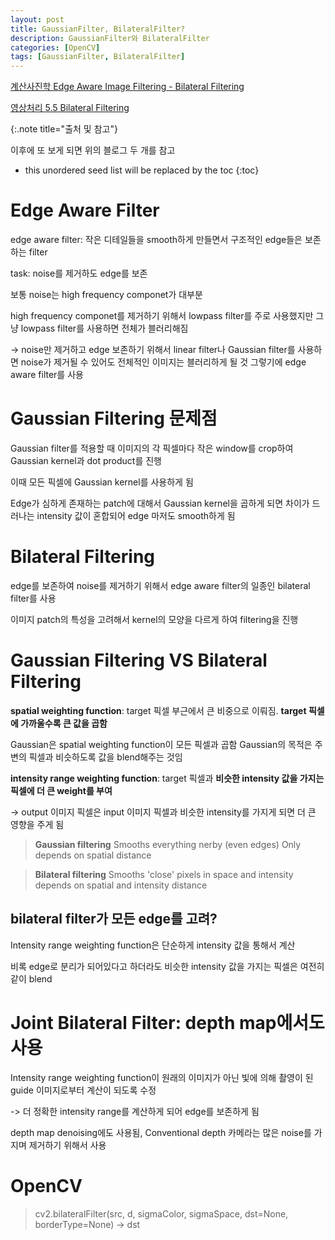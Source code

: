 ```yaml
---
layout: post
title: GaussianFilter, BilateralFilter?
description: GaussianFilter와 BilateralFilter
categories: [OpenCV]
tags: [GaussianFilter, BilateralFilter]
---
```


[계산사진학 Edge Aware Image Filtering - Bilateral Filtering](https://velog.io/@claude_ssim/%EA%B3%84%EC%82%B0%EC%82%AC%EC%A7%84%ED%95%99-Edge-Aware-Image-Filtering-Bilateral-Filtering)

[영상처리 5.5 Bilateral Filtering](https://velog.io/@jungizz_/%EC%98%81%EC%83%81%EC%B2%98%EB%A6%AC-5.5-Bilateral-Filtering)

{:.note title="출처 및 참고"}

이후에 또 보게 되면 위의 블로그 두 개를 참고

* this unordered seed list will be replaced by the toc
{:toc}

# Edge Aware Filter
edge aware filter: 작은 디테일들을 smooth하게 만들면서 구조적인 edge들은 보존하는 filter

task: noise를 제거하도 edge를 보존

보통 noise는 high frequency componet가 대부분

high frequency componet를 제거하기 위해서 lowpass filter를 주로 사용했지만 그냥 lowpass filter를 사용하면 전체가 블러리해짐

-> noise만 제거하고 edge 보존하기 위해서 linear filter나 Gaussian filter를 사용하면 noise가 제거될 수 있어도 전체적인 이미지는 블러리하게 될 것 그렇기에 edge aware filter를 사용

# Gaussian Filtering 문제점
Gaussian filter를 적용할 때 이미지의 각 픽셀마다 작은 window를 crop하여 Gaussian kernel과 dot product를 진행

이때 모든 픽셀에 Gaussian kernel를 사용하게 됨

Edge가 심하게 존재하는 patch에 대해서 Gaussian kernel을 곱하게 되면 차이가 드러나는 intensity 값이 혼합되어 edge 마저도 smooth하게 됨

# Bilateral Filtering

edge를 보존하여 noise를 제거하기 위해서 edge aware filter의 일종인 bilateral filter를 사용

이미지 patch의 특성을 고려해서 kernel의 모양을 다르게 하여 filtering을 진행

# Gaussian Filtering VS Bilateral Filtering

**spatial weighting function**: target 픽셀 부근에서 큰 비중으로 이뤄짐. **target 픽셀에 가까울수록 큰 값을 곱함**

Gaussian은 spatial weighting function이 모든 픽셀과 곱함
Gaussian의 목적은 주변의 픽셀과 비슷하도록 값을 blend해주는 것임

**intensity range weighting function**: target 픽셀과 **비슷한 intensity 값을 가지는 픽셀에 더 큰 weight를 부여**

-> output 이미지 픽셀은 input 이미지 픽셀과 비슷한 intensity를 가지게 되면 더 큰 영향을 주게 됨

> **Gaussian filtering** Smooths everything nerby (even edges) Only depends on spatial distance

> **Bilateral filtering** Smooths 'close' pixels in space and intensity depends on spatial and intensity distance

## bilateral filter가 모든 edge를 고려?
Intensity range weighting function은 단순하게 intensity 값을 통해서 계산

비록 edge로 분리가 되어있다고 하더라도 비슷한 intensity 값을 가지는 픽셀은 여전히 같이 blend

# Joint Bilateral Filter: depth map에서도 사용
Intensity range weighting function이 원래의 이미지가 아닌 빛에 의해 촬영이 된 guide 이미지로부터 계산이 되도록 수정

-> 더 정확한 intensity range를 계산하게 되어 edge를 보존하게 됨

depth map denoising에도 사용됨, Conventional depth 카메라는 많은 noise를 가지며 제거하기 위해서 사용

# OpenCV
> cv2.bilateralFilter(src, d, sigmaColor, sigmaSpace, dst=None, borderType=None) -> dst